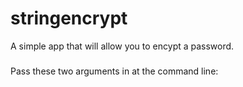# stringencrypt
A simple app that will allow you to encypt a password.

###
Pass these two arguments in at the command line:
<string to encrypt> <super secret key>
